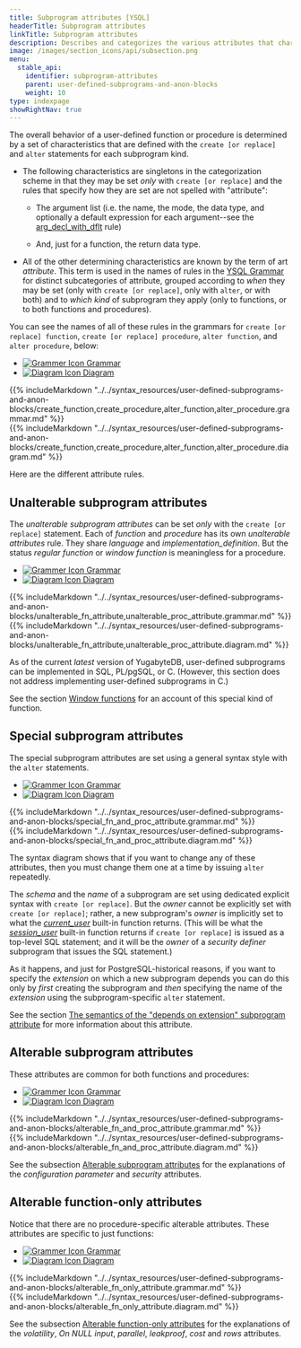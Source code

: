 ```yaml
---
title: Subprogram attributes [YSQL]
headerTitle: Subprogram attributes
linkTitle: Subprogram attributes
description: Describes and categorizes the various attributes that characterize user-defined functions and procedures [YSQL].
image: /images/section_icons/api/subsection.png
menu:
  stable_api:
    identifier: subprogram-attributes
    parent: user-defined-subprograms-and-anon-blocks
    weight: 10
type: indexpage
showRightNav: true
---
```


The overall behavior of a user-defined function or procedure is determined by a set of characteristics that are defined with the `create [or replace]` and `alter` statements for each subprogram kind.

- The following characteristics are singletons in the categorization scheme in that they may be set _only_ with `create [or replace]` and the rules that specify how they are set are not spelled with "attribute":

  - The argument list (i.e. the name, the mode, the data type, and optionally a default expression for each argument--see the [arg_decl_with_dflt](../../../ysql/syntax_resources/grammar_diagrams/#arg-decl-with-dflt) rule)

  - And, just for a function, the return data type.

- All of the other determining characteristics are known by the term of art _attribute_. This term is used in the names of rules in the [YSQL Grammar](../../syntax_resources/grammar_diagrams/) for distinct subcategories of attribute, grouped according to _when_ they may be set (only with `create [or replace]`, only with `alter`, or with both) and to _which kind_ of subprogram they apply (only to functions, or to both functions and procedures).

You can see the names of all of these rules in the grammars for `create [or replace] function`, `create [or replace] procedure`, `alter function`, and `alter procedure`, below:

<ul class="nav nav-tabs nav-tabs-yb">
  <li>
    <a href="#grammar" class="nav-link active" id="grammar-tab" data-toggle="tab" role="tab" aria-controls="grammar" aria-selected="true">
      <img src="/icons/file-lines.svg" alt="Grammer Icon">
      Grammar
    </a>
  </li>
  <li>
    <a href="#diagram" class="nav-link" id="diagram-tab" data-toggle="tab" role="tab" aria-controls="diagram" aria-selected="false">
      <img src="/icons/diagram.svg" alt="Diagram Icon">
      Diagram
    </a>
  </li>
</ul>

<div class="tab-content">
  <div id="grammar" class="tab-pane fade show active" role="tabpanel" aria-labelledby="grammar-tab">
  {{% includeMarkdown "../../syntax_resources/user-defined-subprograms-and-anon-blocks/create_function,create_procedure,alter_function,alter_procedure.grammar.md" %}}
  </div>
  <div id="diagram" class="tab-pane fade" role="tabpanel" aria-labelledby="diagram-tab">
  {{% includeMarkdown "../../syntax_resources/user-defined-subprograms-and-anon-blocks/create_function,create_procedure,alter_function,alter_procedure.diagram.md" %}}
  </div>
</div>

Here are the different attribute rules.

## Unalterable subprogram attributes

The _unalterable subprogram attributes_ can be set _only_ with the `create [or replace]` statement. Each of _function_ and _procedure_ has its own _unalterable attributes_ rule. They share _language_ and _implementation_definition_. But the status _regular function_ or _window function_ is meaningless for a procedure.

<ul class="nav nav-tabs nav-tabs-yb">
  <li>
    <a href="#grammar-2" class="nav-link active" id="grammar-tab" data-toggle="tab" role="tab" aria-controls="grammar" aria-selected="true">
      <img src="/icons/file-lines.svg" alt="Grammer Icon">
      Grammar
    </a>
  </li>
  <li>
    <a href="#diagram-2" class="nav-link" id="diagram-tab" data-toggle="tab" role="tab" aria-controls="diagram" aria-selected="false">
      <img src="/icons/diagram.svg" alt="Diagram Icon">
      Diagram
    </a>
  </li>
</ul>

<div class="tab-content">
  <div id="grammar-2" class="tab-pane fade show active" role="tabpanel" aria-labelledby="grammar-tab">
  {{% includeMarkdown "../../syntax_resources/user-defined-subprograms-and-anon-blocks/unalterable_fn_attribute,unalterable_proc_attribute.grammar.md" %}}
  </div>
  <div id="diagram-2" class="tab-pane fade" role="tabpanel" aria-labelledby="diagram-tab">
  {{% includeMarkdown "../../syntax_resources/user-defined-subprograms-and-anon-blocks/unalterable_fn_attribute,unalterable_proc_attribute.diagram.md" %}}
  </div>
</div>

As of the current _latest_ version of YugabyteDB, user-defined subprograms can be implemented in SQL, PL/pgSQL, or C. (However, this section does not address implementing user-defined subprograms in C.)

<!-- See the section [PL/pgSQL](_to_do_) for an account of that language's syntax and semantics. -->

See the section [Window functions](../../exprs/window_functions/) for an account of this special kind of function.

## Special subprogram attributes

The special subprogram attributes are set using a general syntax style with the `alter` statements.

<ul class="nav nav-tabs nav-tabs-yb">
  <li>
    <a href="#grammar-3" class="nav-link active" id="grammar-tab" data-toggle="tab" role="tab" aria-controls="grammar" aria-selected="true">
      <img src="/icons/file-lines.svg" alt="Grammer Icon">
      Grammar
    </a>
  </li>
  <li>
    <a href="#diagram-3" class="nav-link" id="diagram-tab" data-toggle="tab" role="tab" aria-controls="diagram" aria-selected="false">
      <img src="/icons/diagram.svg" alt="Diagram Icon">
      Diagram
    </a>
  </li>
</ul>

<div class="tab-content">
  <div id="grammar-3" class="tab-pane fade show active" role="tabpanel" aria-labelledby="grammar-tab">
  {{% includeMarkdown "../../syntax_resources/user-defined-subprograms-and-anon-blocks/special_fn_and_proc_attribute.grammar.md" %}}
  </div>
  <div id="diagram-3" class="tab-pane fade" role="tabpanel" aria-labelledby="diagram-tab">
  {{% includeMarkdown "../../syntax_resources/user-defined-subprograms-and-anon-blocks/special_fn_and_proc_attribute.diagram.md" %}}
  </div>
</div>

The syntax diagram shows that if you want to change any of these attributes, then you must change them one at a time by issuing `alter` repeatedly.

The _schema_ and the _name_ of a subprogram are set using dedicated explicit syntax with `create [or replace]`. But the _owner_ cannot be explicitly set with `create [or replace]`; rather, a new subprogram's _owner_ is implicitly set to what the _[current_user](https://www.postgresql.org/docs/11/functions-info.html#FUNCTIONS-INFO-SESSION-TABLE)_ built-in function returns. (This will be what the _[session_user](https://www.postgresql.org/docs/11/functions-info.html#FUNCTIONS-INFO-SESSION-TABLE)_ built-in function returns if `create [or replace]` is issued as a top-level SQL statement; and it will be the _owner_ of a _security definer_ subprogram that issues the SQL statement.)

As it happens, and just for PostgreSQL-historical reasons, if you want to specify the _extension_ on which a new subprogram depends you can do this only by _first_ creating the subprogram and _then_ specifying the name of the _extension_ using the subprogram-specific `alter` statement.

See the section [The semantics of the "depends on extension" subprogram attribute](depends-on-extension-semantics/) for more information about this attribute.

## Alterable subprogram attributes

These attributes are common for both functions and procedures:

<ul class="nav nav-tabs nav-tabs-yb">
  <li>
    <a href="#grammar-4" class="nav-link active" id="grammar-tab" data-toggle="tab" role="tab" aria-controls="grammar" aria-selected="true">
      <img src="/icons/file-lines.svg" alt="Grammer Icon">
      Grammar
    </a>
  </li>
  <li>
    <a href="#diagram-4" class="nav-link" id="diagram-tab" data-toggle="tab" role="tab" aria-controls="diagram" aria-selected="false">
      <img src="/icons/diagram.svg" alt="Diagram Icon">
      Diagram
    </a>
  </li>
</ul>

<div class="tab-content">
  <div id="grammar-4" class="tab-pane fade show active" role="tabpanel" aria-labelledby="grammar-tab">
  {{% includeMarkdown "../../syntax_resources/user-defined-subprograms-and-anon-blocks/alterable_fn_and_proc_attribute.grammar.md" %}}
  </div>
  <div id="diagram-4" class="tab-pane fade" role="tabpanel" aria-labelledby="diagram-tab">
  {{% includeMarkdown "../../syntax_resources/user-defined-subprograms-and-anon-blocks/alterable_fn_and_proc_attribute.diagram.md" %}}
  </div>
</div>

See the subsection [Alterable subprogram attributes](./alterable-subprogram-attributes/) for the explanations of the _configuration parameter_ and _security_ attributes.

## Alterable function-only attributes

Notice that there are no procedure-specific alterable attributes. These attributes are specific to just functions:

<ul class="nav nav-tabs nav-tabs-yb">
  <li>
    <a href="#grammar-5" class="nav-link active" id="grammar-tab" data-toggle="tab" role="tab" aria-controls="grammar" aria-selected="true">
      <img src="/icons/file-lines.svg" alt="Grammer Icon">
      Grammar
    </a>
  </li>
  <li>
    <a href="#diagram-5" class="nav-link" id="diagram-tab" data-toggle="tab" role="tab" aria-controls="diagram" aria-selected="false">
      <img src="/icons/diagram.svg" alt="Diagram Icon">
      Diagram
    </a>
  </li>
</ul>

<div class="tab-content">
  <div id="grammar-5" class="tab-pane fade show active" role="tabpanel" aria-labelledby="grammar-tab">
  {{% includeMarkdown "../../syntax_resources/user-defined-subprograms-and-anon-blocks/alterable_fn_only_attribute.grammar.md" %}}
  </div>
  <div id="diagram-5" class="tab-pane fade" role="tabpanel" aria-labelledby="diagram-tab">
  {{% includeMarkdown "../../syntax_resources/user-defined-subprograms-and-anon-blocks/alterable_fn_only_attribute.diagram.md" %}}
  </div>
</div>

See the subsection [Alterable function-only attributes](./alterable-function-only-attributes/) for the explanations of the _volatility_, _On NULL input_, _parallel_, _leakproof_, _cost_ and _rows_ attributes.
